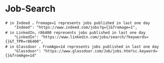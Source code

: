 # Job-Search

    # in Indeed ，fromage=1 represents jobs published in last one day
        "Indeed": "https://www.indeed.com/jobs?q={}&fromage=1",
    # in LinkedIn，r86400 represents jobs published in last one day
        "LinkedIn": "https://www.linkedin.com/jobs/search/?keywords={}&f_TPR=r86400",
    # in Glassdoor ，fromAge=1d represents jobs published in last one day
        "Glassdoor": "https://www.glassdoor.com/Job/jobs.htm?sc.keyword={}&fromAge=1d"
